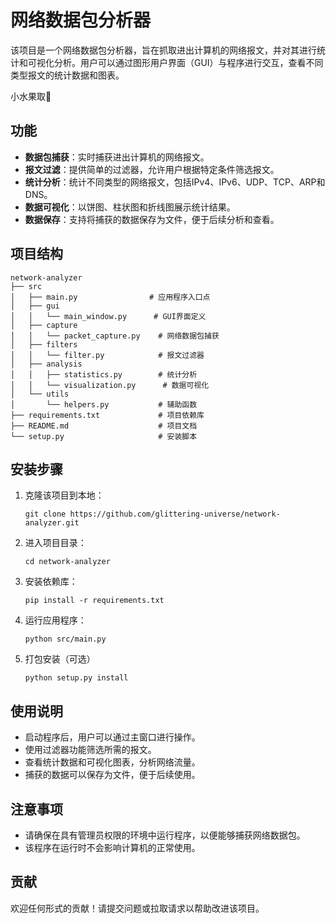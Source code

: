 # 网络数据包分析器

该项目是一个网络数据包分析器，旨在抓取进出计算机的网络报文，并对其进行统计和可视化分析。用户可以通过图形用户界面（GUI）与程序进行交互，查看不同类型报文的统计数据和图表。

小水果取🤔

## 功能

- **数据包捕获**：实时捕获进出计算机的网络报文。
- **报文过滤**：提供简单的过滤器，允许用户根据特定条件筛选报文。
- **统计分析**：统计不同类型的网络报文，包括IPv4、IPv6、UDP、TCP、ARP和DNS。
- **数据可视化**：以饼图、柱状图和折线图展示统计结果。
- **数据保存**：支持将捕获的数据保存为文件，便于后续分析和查看。

## 项目结构

```
network-analyzer
├── src
│   ├── main.py                # 应用程序入口点
│   ├── gui
│   │   └── main_window.py      # GUI界面定义
│   ├── capture
│   │   └── packet_capture.py    # 网络数据包捕获
│   ├── filters
│   │   └── filter.py            # 报文过滤器
│   ├── analysis
│   │   ├── statistics.py        # 统计分析
│   │   └── visualization.py      # 数据可视化
│   └── utils
│       └── helpers.py           # 辅助函数
├── requirements.txt             # 项目依赖库
├── README.md                    # 项目文档
└── setup.py                     # 安装脚本
```

## 安装步骤

1. 克隆该项目到本地：
   ```
   git clone https://github.com/glittering-universe/network-analyzer.git
   ```
2. 进入项目目录：
   ```
   cd network-analyzer
   ```
3. 安装依赖库：
   ```
   pip install -r requirements.txt
   ```
4. 运行应用程序：
   ```
   python src/main.py
   ```
5. 打包安装（可选）
   ```
   python setup.py install
   ```

## 使用说明

- 启动程序后，用户可以通过主窗口进行操作。
- 使用过滤器功能筛选所需的报文。
- 查看统计数据和可视化图表，分析网络流量。
- 捕获的数据可以保存为文件，便于后续使用。

## 注意事项

- 请确保在具有管理员权限的环境中运行程序，以便能够捕获网络数据包。
- 该程序在运行时不会影响计算机的正常使用。

## 贡献

欢迎任何形式的贡献！请提交问题或拉取请求以帮助改进该项目。
